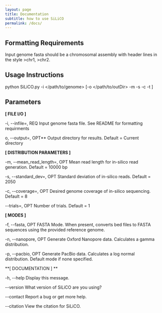 ```yaml
---
layout: page
title: Documentation
subtitle: how to use SiLiCO
permalink: /docs/
---
```


Formatting Requirements
---
Input genome fasta should be a chromosomal assembly with header lines in the style >chr1, >chr2.

Usage Instructions
---
python SiLiCO.py -i </path/to/genome> [-o </path/to/outDir> -m <mean read length> -s <standard dev of read lengths> -c <coverage> -t <trials>]

Parameters
---

**[ FILE I/O ]**

-i, --infile=<str>, REQ	Input genome fasta file. See README for formatting requirments

o, --output=<str>, OPT**			Output directory for results. Default = Current directory

**[ DISTRIBUTION PARAMETERS ]**

-m, --mean_read_length=<int>, OPT	Mean read length for in-silico read generation. Default = 10000 bp

-s, --standard_dev=<int>, OPT		Standard deviation of in-silico reads. Default = 2050

-c, --coverage=<int>, OPT		Desired genome coverage of in-silico sequencing. Default = 8

--trials=<int>, OPT			Number of trials. Default = 1 

**[ MODES ]**

-f, --fasta, OPT 			FASTA Mode. When present, converts bed files to FASTA sequences using the provided reference genome.

-n, --nanopore, OPT 		Generate Oxford Nanopore data. Calculates a gamma distribution.

-p, --pacbio, OPT 			Generate PacBio data. Calculates a log normal distribution. Default mode if none specified.

**[ DOCUMENTATION ] **

-h, --help				Display this message.

--version	  			What version of SiLiCO are you using?

--contact				Report a bug or get more help.

--citation				View the citation for SiLiCO.



